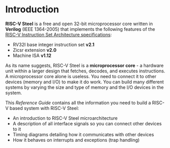 # Introduction

**RISC-V Steel** is a free and open 32-bit microprocessor core written in **Verilog** (IEEE 1364-2005) that implements the following features of the [RISC-V Instruction Set Architecture specifications](https://riscv.org/technical/specifications/):

- RV32I base integer instruction set **v2.1**
- Zicsr extension **v2.0**
- Machine ISA **v1.12**

As its name suggests, RISC-V Steel is a **microprocessor core** - a hardware unit within a larger design that  fetches, decodes, and executes instructions. A microprocessor core alone is useless. You need to connect it to other devices (memory and I/O) to make it do work. You can build many different systems by varying the size and type of memory and the I/O devices in the system.

This *Reference Guide* contains all the information you need to build a RISC-V based system with RISC-V Steel:

- An introduction to RISC-V Steel microarchitecture
- A description of all interface signals so you can connect other devices to it
- Timing diagrams detailing how it communicates with other devices
- How it behaves on interrupts and exceptions (trap handling)